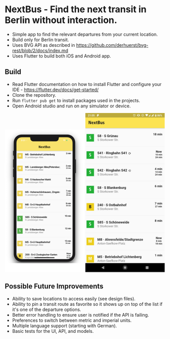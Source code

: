 # NextBus - Find the next transit in Berlin without interaction.
- Simple app to find the relevant departures from your current location.
- Build only for Berlin transit.
- Uses BVG API as described in https://github.com/derhuerst/bvg-rest/blob/2/docs/index.md
- Uses Flutter to build both iOS and Android app.

 ## Build
 - Read Flutter documentation on how to install Flutter and configure your IDE - https://flutter.dev/docs/get-started/
 - Clone the repository.
 - Run `flutter pub get` to install packages used in the projects.
 - Open Android studio and run on any simulator or device.

<tr>
 <td><img src="documentation/departure_list.png" width="250" /></td>
 <td><img src="documentation/android_departure_list.jpg" width="250" /></td>
</tr>



## Possible Future Improvements
- Ability to save locations to access easily (see design files).
- Ability to pin a transit route as favorite so it shows up on top of the list if it's one of the departure options.
- Better error handling to ensure user is notified if the API is failing.
- Preferences to switch between metric and imperial units.
- Multiple language support (starting with German).
- Basic tests for the UI, API, and models.
